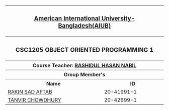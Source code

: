 <p align="center">
<table>
  <tr>
    <th colspan="2"><h3><a href="https://www.aiub.edu">American International University-Bangladesh(AIUB)</a></h3></h>
  </tr>

  <tr>
    <th colspan="2"><h3>CSC1205	OBJECT ORIENTED PROGRAMMING 1</h3></h>
  </tr>
  
  <tr>
    <th colspan="2">Course Teacher: <a href="https://cs.aiub.edu/profile/rashidul">RASHIDUL HASAN NABIL</a></th>
  </tr>
  
  <tr>
    <th colspan="2">Group Member's</th>
  </tr>
  
  <tr>
    <th>Name</th>
    <th>ID</th>
  </tr>
  
  <tr>
    <td><a href="https://www.github.com/aftabrakinsad">RAKIN SAD AFTAB</a></td>
    <td>20-41991-1</td>
  </tr>
  
  <tr>
    <td><a href="https://www.facebook.com/tanvir.tc11">TANVIR CHOWDHURY</a></td>
    <td>20-42699-1</td>
  </tr>
</table>
</P>
